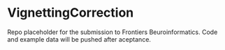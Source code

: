 # VignettingCorrection
Repo placeholder for the submission to Frontiers Beuroinformatics. Code and example data will be pushed after aceptance.
